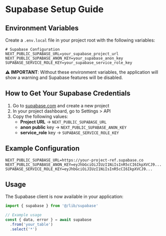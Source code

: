 # Supabase Setup Guide

## Environment Variables

Create a `.env.local` file in your project root with the following variables:

```env
# Supabase Configuration
NEXT_PUBLIC_SUPABASE_URL=your_supabase_project_url
NEXT_PUBLIC_SUPABASE_ANON_KEY=your_supabase_anon_key
SUPABASE_SERVICE_ROLE_KEY=your_supabase_service_role_key
```

**⚠️ IMPORTANT**: Without these environment variables, the application will show a warning and Supabase features will be disabled.

## How to Get Your Supabase Credentials

1. Go to [supabase.com](https://supabase.com) and create a new project
2. In your project dashboard, go to Settings > API
3. Copy the following values:
   - **Project URL** → `NEXT_PUBLIC_SUPABASE_URL`
   - **anon public** key → `NEXT_PUBLIC_SUPABASE_ANON_KEY`
   - **service_role** key → `SUPABASE_SERVICE_ROLE_KEY`

## Example Configuration

```env
NEXT_PUBLIC_SUPABASE_URL=https://your-project-ref.supabase.co
NEXT_PUBLIC_SUPABASE_ANON_KEY=eyJhbGciOiJIUzI1NiIsInR5cCI6IkpXVCJ9...
SUPABASE_SERVICE_ROLE_KEY=eyJhbGciOiJIUzI1NiIsInR5cCI6IkpXVCJ9...
```

## Usage

The Supabase client is now available in your application:

```typescript
import { supabase } from '@/lib/supabase'

// Example usage
const { data, error } = await supabase
  .from('your_table')
  .select('*')
```
